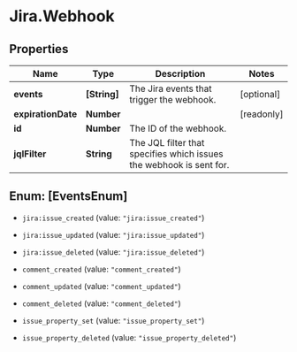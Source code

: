 # Jira.Webhook

## Properties

Name | Type | Description | Notes
------------ | ------------- | ------------- | -------------
**events** | **[String]** | The Jira events that trigger the webhook. | [optional] 
**expirationDate** | **Number** |  | [readonly] 
**id** | **Number** | The ID of the webhook. | 
**jqlFilter** | **String** | The JQL filter that specifies which issues the webhook is sent for. | 



## Enum: [EventsEnum]


* `jira:issue_created` (value: `"jira:issue_created"`)

* `jira:issue_updated` (value: `"jira:issue_updated"`)

* `jira:issue_deleted` (value: `"jira:issue_deleted"`)

* `comment_created` (value: `"comment_created"`)

* `comment_updated` (value: `"comment_updated"`)

* `comment_deleted` (value: `"comment_deleted"`)

* `issue_property_set` (value: `"issue_property_set"`)

* `issue_property_deleted` (value: `"issue_property_deleted"`)





